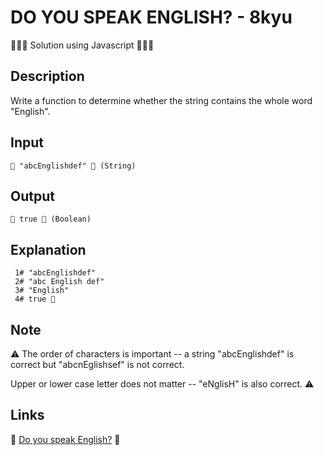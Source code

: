 # DO YOU SPEAK ENGLISH? - 8kyu

👨🏻‍💻 Solution using Javascript 👨🏻‍💻

## Description

Write a function to determine whether the string contains the whole word "English".

## Input

```
🥚 "abcEnglishdef" 🥚 (String)
```

## Output

```
🐣 true 🐣 (Boolean)
```

## Explanation

```
 1# "abcEnglishdef"
 2# "abc English def"
 3# "English"
 4# true 🎉
```

## Note

⚠
The order of characters is important -- a string "abcEnglishdef" is correct but "abcnEglishsef" is not correct.

Upper or lower case letter does not matter -- "eNglisH" is also correct.
⚠

## Links

🔗 [Do you speak English?](https://www.codewars.com/kata/58dbdccee5ee8fa2f9000058) 🔗
